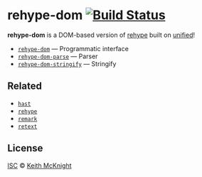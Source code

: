 # rehype-dom [![Build Status][travis-badge]][travis]

**rehype-dom** is a DOM-based version of [rehype][] built on [unified][]!

*   [`rehype-dom`][api] — Programmatic interface
*   [`rehype-dom-parse`][parse] — Parser
*   [`rehype-dom-stringify`][stringify] — Stringify

## Related

*   [`hast`](https://github.com/syntax-tree/hast)
*   [`rehype`](https://github.com/rehypejs/rehype)
*   [`remark`](https://github.com/remarkjs/remark)
*   [`retext`](https://github.com/retextjs/retext)

## License

[ISC][license] © [Keith McKnight][author]

<!-- Definitions -->

[travis-badge]: https://img.shields.io/travis/kmck/rehype-dom.svg

[travis]: https://travis-ci.org/kmck/rehype-dom

[yarn]: https://yarnpkg.com/lang/en/docs/install

[npm]: https://docs.npmjs.com/cli/install

[license]: LICENSE

[author]: https://keith.mcknig.ht

[rehype]: https://github.com/rehypejs/rehype

[unified]: https://github.com/unifiedjs/unified

[processor]: https://github.com/rehypejs/rehype/blob/master/packages/rehype

[hast]: https://github.com/syntax-tree/hast

[api]: https://github.com/kmck/rehype-dom/tree/master/packages/rehype-dom

[parse]: https://github.com/kmck/rehype-dom/tree/master/packages/rehype-dom-parse

[stringify]: https://github.com/kmck/rehype-dom/tree/master/packages/rehype-dom-stringify
